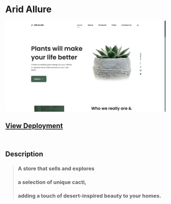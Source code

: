 # Arid Allure

![Website Preview](/assets/img/arid-allure.webp)

## [View Deployment](https://sashaspievakov.github.io/arid-allure/)

<br/>

## Description

> ### A store that sells and explores
>
> ### a selection of unique cacti,
>
> ### adding a touch of desert-inspired beauty to your homes.
